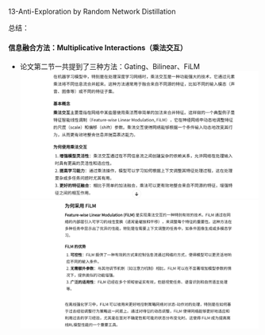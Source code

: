 13-Anti-Exploration by Random Network Distillation

总结：



#### 信息融合方法：Multiplicative Interactions（乘法交互）
- 论文第二节一共提到了三种方法：Gating、Bilinear、FiLM
![alt text](image-54.png)
![alt text](image-55.png)

